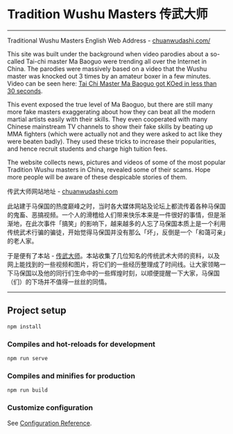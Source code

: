 # Tradition Wushu Masters 传武大师

***
Traditional Wushu Masters English Web Address - [chuanwudashi.com/](http://chuanwudashi.com/)

This site was built under the background when video parodies about a so-called Tai-chi master Ma Baoguo were trending all over the Internet in China. The parodies were massively based on a video that the Wushu master was knocked out 3 times by an amateur boxer in a few minutes. Video can be seen here: [Tai Chi Master Ma Baoguo got KOed in less than 30 seconds](https://www.youtube.com/watch?v=94aQsvctFoI&has_verified=1&ab_channel=purportedland).

This event exposed the true level of Ma Baoguo, but there are still many more fake masters exaggerating about how they can beat all the modern martial artists easily with their skills. They even cooperated with many Chinese mainstream TV channels to show their fake skills by beating up MMA fighters (which were actually not and they were asked to act like they were beaten badly). They used these tricks to increase their popularities, and hence recruit students and charge high tuition fees.

The website collects news, pictures and videos of some of the most popular Tradition Wushu masters in China, revealed some of their scams. Hope more people will be aware of these despicable stories of them.

传武大师网站地址 - [chuanwudashi.com](http://chuanwudashi.com/)

此站建于马保国的热度巅峰之时，当时各大媒体网站及论坛上都流传着各种马保国的鬼畜、恶搞视频。一个人的滑稽给人们带来快乐本来是一件很好的事情，但是渐渐地，在此次事件「搞笑」的影响下，越来越多的人忘了马保国本质上是一个利用传统武术行骗的骗徒，开始觉得马保国并没有那么「坏」，反倒是一个「和蔼可亲」的老人家。

于是便有了本站 - [传武大师](chuanwudashi.com)。本站收集了几位知名的传统武术大师的资料，以及网上能找到的一些视频和图片，将它们的一些经历整理成了时间线。让大家领略一下马保国以及他的同行们生命中的一些辉煌时刻，以顺便提醒一下大家，马保国（们）的下场并不值得一丝丝的同情。

***
## Project setup
```
npm install
```

### Compiles and hot-reloads for development
```
npm run serve
```

### Compiles and minifies for production
```
npm run build
```

### Customize configuration
See [Configuration Reference](https://cli.vuejs.org/config/).
